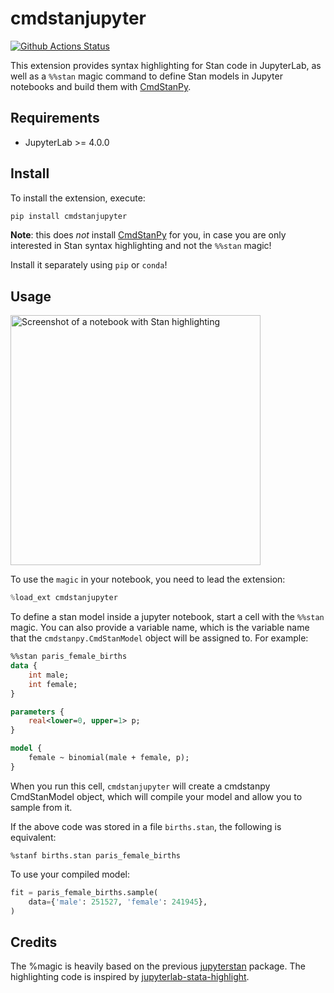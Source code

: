 # cmdstanjupyter

[![Github Actions Status](https://github.com/WardBrian/CmdStanJupyter/workflows/Build/badge.svg)](https://github.com/WardBrian/CmdStanJupyter/actions/workflows/build.yml)

This extension provides syntax highlighting for Stan code in JupyterLab, as well as a `%%stan` magic command
to define Stan models in Jupyter notebooks and build them with [CmdStanPy](https://github.com/stan-dev/cmdstanpy).

## Requirements

- JupyterLab >= 4.0.0

## Install

To install the extension, execute:

```bash
pip install cmdstanjupyter
```

**Note**: this does _not_ install [CmdStanPy](https://github.com/stan-dev/cmdstanpy) for you, in case you are only interested
in Stan syntax highlighting and not the `%%stan` magic!

Install it separately using `pip` or `conda`!

## Usage

<img width="400" alt="Screenshot of a notebook with Stan highlighting" src="https://github.com/user-attachments/assets/3b59f347-515a-4d30-a1cc-d7de1707c799" />

To use the `magic` in your notebook, you need to lead the extension:

```python
%load_ext cmdstanjupyter
```

To define a stan model inside a jupyter notebook, start a cell with the `%%stan`
magic. You can also provide a variable name, which is the variable name that
the `cmdstanpy.CmdStanModel` object will be assigned to. For example:

```stan
%%stan paris_female_births
data {
    int male;
    int female;
}

parameters {
    real<lower=0, upper=1> p;
}

model {
    female ~ binomial(male + female, p);
}
```

When you run this cell, `cmdstanjupyter` will create a cmdstanpy CmdStanModel object,
which will compile your model and allow you to sample from it.

If the above code was stored in a file `births.stan`, the following is equivalent:

```
%stanf births.stan paris_female_births
```

To use your compiled model:

```python
fit = paris_female_births.sample(
    data={'male': 251527, 'female': 241945},
)
```

## Credits

The %magic is heavily based on the previous [jupyterstan](https://github.com/janfreyberg/jupyterstan) package.
The highlighting code is inspired by [jupyterlab-stata-highlight](https://github.com/kylebarron/jupyterlab-stata-highlight).
